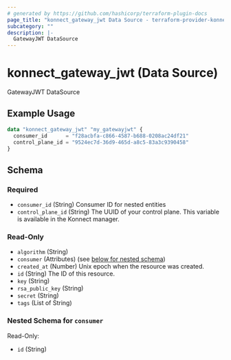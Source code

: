 ```yaml
---
# generated by https://github.com/hashicorp/terraform-plugin-docs
page_title: "konnect_gateway_jwt Data Source - terraform-provider-konnect"
subcategory: ""
description: |-
  GatewayJWT DataSource
---
```


# konnect_gateway_jwt (Data Source)

GatewayJWT DataSource

## Example Usage

```terraform
data "konnect_gateway_jwt" "my_gatewayjwt" {
  consumer_id      = "f28acbfa-c866-4587-b688-0208ac24df21"
  control_plane_id = "9524ec7d-36d9-465d-a8c5-83a3c9390458"
}
```

<!-- schema generated by tfplugindocs -->
## Schema

### Required

- `consumer_id` (String) Consumer ID for nested entities
- `control_plane_id` (String) The UUID of your control plane. This variable is available in the Konnect manager.

### Read-Only

- `algorithm` (String)
- `consumer` (Attributes) (see [below for nested schema](#nestedatt--consumer))
- `created_at` (Number) Unix epoch when the resource was created.
- `id` (String) The ID of this resource.
- `key` (String)
- `rsa_public_key` (String)
- `secret` (String)
- `tags` (List of String)

<a id="nestedatt--consumer"></a>
### Nested Schema for `consumer`

Read-Only:

- `id` (String)
